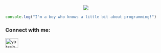 <p align="center">
  <a href="http://discord.com/users/428872470163095553">
    <img src="https://discord.c99.nl/widget/theme-3/428872470163095553.png">
  </a>
</p>

```js
console.log("I'm a boy who knows a little bit about programming!")
```
<h3 align="left">Connect with me:</h3>
<p align="left">
<a href="https://fb.com/ThieuTrungKien.Profile" target="blank"><img align="center" src="https://raw.githubusercontent.com/rahuldkjain/github-profile-readme-generator/master/src/images/icons/Social/facebook.svg" alt="yotsuba.kawaii.2608" height="30" width="40" /></a>
</p>

